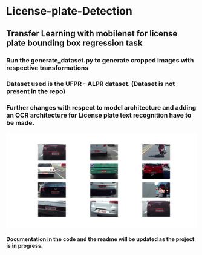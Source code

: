 # License-plate-Detection

## Transfer Learning with mobilenet for license plate bounding box regression task

### Run the generate_dataset.py to generate cropped images with respective transformations

### Dataset used is the UFPR - ALPR dataset. (Dataset is not present in the repo)

### Further changes with respect to model architecture and adding an OCR architecture for License plate text recognition have to be made.

![Testing on set](Figure_1.png)

#### Documentation in the code and the readme will be updated as the project is in progress.

